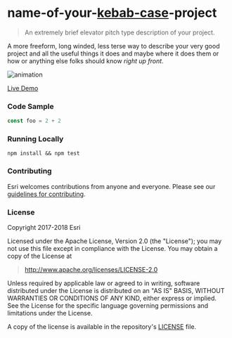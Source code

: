 # name-of-your-[kebab-case](http://wiki.c2.com/?KebabCase)-project

> An extremely brief elevator pitch type description of your project.

A more freeform, long winded, less terse way to describe your very good project and all the useful things it does and maybe where it does them or how or anything else folks should know _right up front_.

![animation](https://raw.githubusercontent.com/jgravois/lrm-esri/master//animation.gif)

[Live Demo](https://richiecarmichael.github.io/landsat2/index.html)

### Code Sample

```js
const foo = 2 + 2
```

### Running Locally

```
npm install && npm test
```

### Contributing

Esri welcomes contributions from anyone and everyone. Please see our [guidelines for contributing](https://github.com/Esri/contributing/blob/master/CONTRIBUTING.md).

### License

Copyright 2017-2018 Esri

Licensed under the Apache License, Version 2.0 (the "License");
you may not use this file except in compliance with the License.
You may obtain a copy of the License at

> http://www.apache.org/licenses/LICENSE-2.0

Unless required by applicable law or agreed to in writing, software
distributed under the License is distributed on an "AS IS" BASIS,
WITHOUT WARRANTIES OR CONDITIONS OF ANY KIND, either express or implied.
See the License for the specific language governing permissions and
limitations under the License.

A copy of the license is available in the repository's [LICENSE](./LICENSE) file.